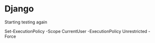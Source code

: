 # Django
Starting testing again

Set-ExecutionPolicy -Scope CurrentUser -ExecutionPolicy Unrestricted -Force